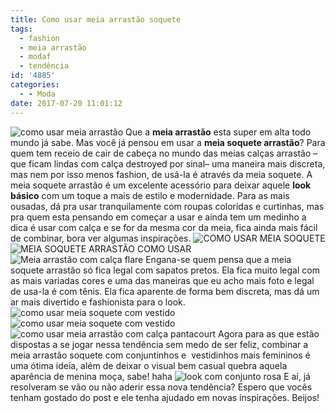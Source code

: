 ```yaml
---
title: Como usar meia arrastão soquete
tags:
  - fashion
  - meia arrastão
  - modaf
  - tendência
id: '4885'
categories:
  - - Moda
date: 2017-07-20 11:01:12
---
```


![como usar meia arrastão ](/wp-content/uploads/2017/07/como-usar-meia-soquete-arrastão.jpg) Que a **meia arrastão** esta super em alta todo mundo já sabe. Mas você já pensou em usar a **meia soquete arrastão**? Para quem tem receio de cair de cabeça no mundo das meias calças arrastão – que ficam lindas com calça destroyed por sinal– uma maneira mais discreta, mas nem por isso menos fashion, de usá-la é através da meia soquete. A meia soquete arrastão é um excelente acessório para deixar aquele **look básico** com um toque a mais de estilo e modernidade. Para as mais ousadas, dá pra usar tranquilamente com roupas coloridas e curtinhas, mas pra quem esta pensando em começar a usar e ainda tem um medinho a dica é usar com calça e se for da mesma cor da meia, fica ainda mais fácil de combinar, bora ver algumas inspirações. ![COMO USAR MEIA SOQUETE](/wp-content/uploads/2017/07/LOOK-COM-MEIA-ARRASTÃO-E-CALÇA.jpg) ![MEIA SOQUETE ARRASTÃO COMO USAR](/wp-content/uploads/2017/07/COMO-USAR-MEIA-SOQUETE.jpg) ![Meia arrastão com calça flare ](/wp-content/uploads/2017/07/COMO-USAR-MEIA-ARRASTÃO-COM-SCARPIN.jpg) Engana-se quem pensa que a meia soquete arrastão só fica legal com sapatos pretos. Ela fica muito legal com as mais variadas cores e uma das maneiras que eu acho mais foto e legal de usa-la é com tênis. Ela fica aparente de forma bem discreta, mas dá um ar mais divertido e fashionista para o look. ![como usar meia soquete com vestido](/wp-content/uploads/2017/07/Como-usar-meia-arrastão-com-tênis.jpg) ![como usar meia soquete com vestido ](/wp-content/uploads/2017/07/look-meia-arrastão-com-vestido.jpg) ![como usar meia arrastão com calça pantacourt ](/wp-content/uploads/2017/07/look-all-black-com-meia-arrastão.jpg) Agora para as que estão dispostas a se jogar nessa tendência sem medo de ser feliz, combinar a meia arrastão soquete com conjuntinhos e  vestidinhos mais femininos é uma ótima ideia, além de deixar o visual bem casual quebra aquela aparência de menina moça, sabe! haha ![look com conjunto rosa](/wp-content/uploads/2017/07/como-usar-conjuntinho-de-shorts-e-blazer.jpg) E aí, já resolveram se vão ou não aderir essa nova tendência? Espero que vocês tenham gostado do post e ele tenha ajudado em novas inspirações. Beijos!
